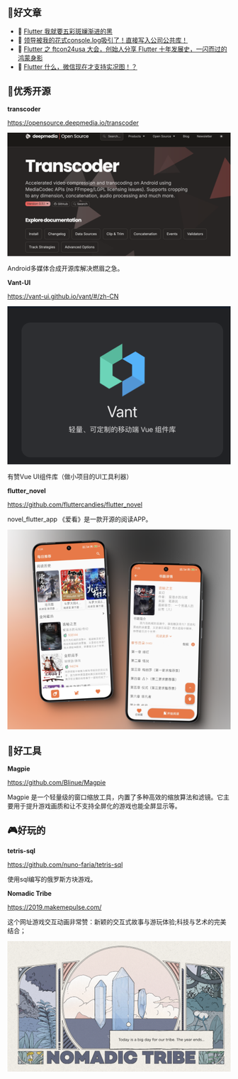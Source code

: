 ## 📖好文章 

* 📄 [Flutter 我就要五彩斑斓渐进的黑](https://juejin.cn/post/7411799494415728674)
* 📄 [领导被我的花式console.log吸引了！直接写入公司公共库！](https://juejin.cn/post/7371716384847364147)
* 📄 [Flutter 之 ftcon24usa 大会，创始人分享 Flutter 十年发展史，一闪而过的鸿蒙身影](https://juejin.cn/post/7418061055207178249)
* 📄 [Flutter 什么，微信现在才支持实况图！？](https://juejin.cn/post/7418391732162854927)

## 🎈优秀开源

**transcoder**

https://opensource.deepmedia.io/transcoder


![20240923165227.png](imgs/20240923165227.png)
 
Android多媒体合成开源库解决燃眉之急。


**Vant-UI**

https://vant-ui.github.io/vant/#/zh-CN

![20240925101004.png](imgs/20240925101004.png)

有赞Vue UI组件库（做小项目的UI工具利器）

**flutter_novel**

https://github.com/fluttercandies/flutter_novel

novel_flutter_app 《爱看》是一款开源的阅读APP。

![20240926182344.png](imgs/20240926182344.png)
 


## 🔨好工具

**Magpie**

https://github.com/Blinue/Magpie


Magpie 是一个轻量级的窗口缩放工具，内置了多种高效的缩放算法和滤镜。它主要用于提升游戏画质和让不支持全屏化的游戏也能全屏显示等。


## 🎮好玩的

**tetris-sql**

https://github.com/nuno-faria/tetris-sql

使用sql编写的俄罗斯方块游戏。

**Nomadic Tribe**

https://2019.makemepulse.com/

这个网址游戏交互动画非常赞：新颖的交互式故事与游玩体验;科技与艺术的完美结合；


 ![20241007203007.png](imgs/20241007203007.png)